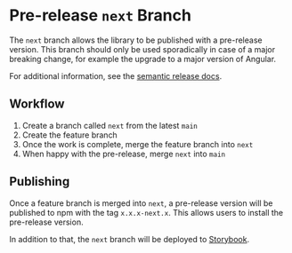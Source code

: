 # Pre-release `next` Branch

The `next` branch allows the library to be published with a pre-release version. This branch should only be used sporadically in case of a major breaking change, for example the upgrade to a major version of Angular.

For additional information, see the [semantic release docs](https://semantic-release.gitbook.io/semantic-release/usage/workflow-configuration#pre-release-branches).

## Workflow

1. Create a branch called `next` from the latest `main`
2. Create the feature branch
3. Once the work is complete, merge the feature branch into `next`
4. When happy with the pre-release, merge `next` into `main`

## Publishing

Once a feature branch is merged into `next`, a pre-release version will be published to npm with the tag `x.x.x-next.x`. This allows users to install the pre-release version.

In addition to that, the `next` branch will be deployed to [Storybook](https://legal-and-general.github.io/canopy/lg-sb-next/?path=/docs/welcome--docs).
